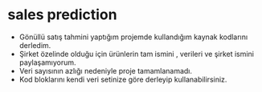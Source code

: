 # sales prediction

- Gönüllü satış tahmini yaptığım projemde kullandığım kaynak kodlarını derledim.
- Şirket özelinde olduğu için ürünlerin tam ismini , verileri ve şirket ismini paylaşamıyorum.
- Veri sayısının azlığı nedeniyle  proje tamamlanamadı.
- Kod bloklarını kendi veri setinize göre derleyip kullanabilirsiniz.